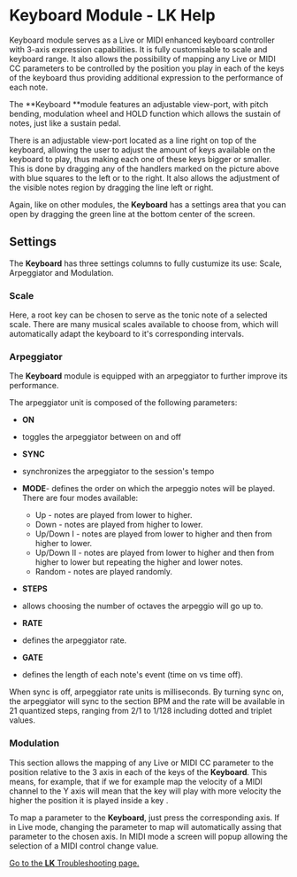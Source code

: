 # Keyboard Module - LK Help

Keyboard module serves as a Live or MIDI enhanced keyboard controller with 3-axis expression capabilities. It is fully customisable to scale and keyboard range. It also allows the possibility of mapping any Live or MIDI CC parameters to be controlled by the position you play in each of the keys of the keyboard thus providing additional expression to the performance of each note.

The **Keyboard **module features an adjustable view-port, with pitch bending, modulation wheel and HOLD function which allows the sustain of notes, just like a sustain pedal.

There is an adjustable view-port located as a line right on top of the keyboard, allowing the user to adjust the amount of keys available on the keyboard to play, thus making each one of these keys bigger or smaller. This is done by dragging any of the handlers marked on the picture above with blue squares to the left or to the right. It also allows the adjustment of the visible notes region by dragging the line left or right.

Again, like on other modules, the **Keyboard** has a settings area that you can open by dragging the green line at the bottom center of the screen.

## Settings

The **Keyboard** has three settings columns to fully custumize its use: Scale, Arpeggiator and Modulation.

### Scale

Here, a root key can be chosen to serve as the tonic note of a selected scale. There are many musical scales available to choose from, which will automatically adapt the keyboard to it's corresponding intervals.

### Arpeggiator

The **Keyboard** module is equipped with an arpeggiator to further improve its performance.

The arpeggiator unit is composed of the following parameters:

- **ON**
- toggles the arpeggiator between on and off
- **SYNC**
- synchronizes the arpeggiator to the session's tempo
- **MODE**- defines the order on which the arpeggio notes will be played. There are four modes available:

  - Up - notes are played from lower to higher.
  - Down - notes are played from higher to lower.
  - Up/Down I - notes are played from lower to higher and then from higher to lower.
  - Up/Down II - notes are played from lower to higher and then from higher to lower but repeating the higher and lower notes.
  - Random - notes are played randomly.

- **STEPS**

- allows choosing the number of octaves the arpeggio will go up to.

- **RATE**

- defines the arpeggiator rate.

- **GATE**

- defines the length of each note's event \(time on vs time off\).

When sync is off, arpeggiator rate units is milliseconds. By turning sync on, the arpeggiator will sync to the section BPM and the rate will be available in 21 quantized steps, ranging from 2/1 to 1/128 including dotted and triplet values.

### Modulation

This section allows the mapping of any Live or MIDI CC parameter to the position relative to the 3 axis in each of the keys of the **Keyboard**. This means, for example, that if we for example map the velocity of a MIDI channel to the Y axis will mean that the key will play with more velocity the higher the position it is played inside a key .

To map a parameter to the **Keyboard**, just press the corresponding axis. If in Live mode, changing the parameter to map will automatically assing that parameter to the chosen axis. In MIDI mode a screen will popup allowing the selection of a MIDI control change value.

[Go to the **LK** Troubleshooting page.](troubleshooting)
